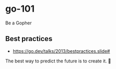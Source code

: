 # go-101

Be a Gopher

## Best practices

- https://go.dev/talks/2013/bestpractices.slide#


<!-- INSPIRATIONAL_QUOTE_START -->
The best way to predict the future is to create it.
🐯
<!-- INSPIRATIONAL_QUOTE_END -->
